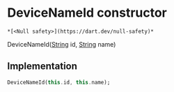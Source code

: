 


# DeviceNameId constructor




    *[<Null safety>](https://dart.dev/null-safety)*



DeviceNameId([String](https://api.flutter.dev/flutter/dart-core/String-class.html) id, [String](https://api.flutter.dev/flutter/dart-core/String-class.html) name)





## Implementation

```dart
DeviceNameId(this.id, this.name);
```







